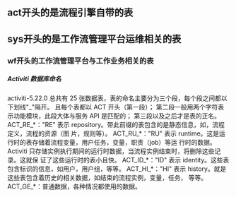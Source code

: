## act开头的是流程引擎自带的表

## sys开头的是工作流管理平台运维相关的表

### wf开头的工作流管理平台与工作业务相关的表

##### Activiti 数据库命名

activiti-5.22.0 总共有 25 张数据表，表的命名主要分为三个段，每个段之间都以下划线"\_"隔开。 且每个表都以 ACT 开头（第一段）； 第二段一般用两个字符表示功能模块，此段大体与服务 API 是匹配的； 第三段以及之后才是表的正名。 ACT\_RE\_\*："RE" 表示 repository。带此前缀的表包含的是静态信息，如，流程定义，流程的资源（图 片，规则等）。 ACT\_RU\_\*："RU" 表示 runtime。这是运行时的表存储着流程变量，用户任务，变量，职责（job）等运 行时的数据。Activiti 只存储实例执行期间的运行时数据，当流程实例结束时，将删除这些记录。这就保 证了这些运行时的表小且快。 ACT\_ID\_\*："ID" 表示 identity。这些表包含标识的信息，如用户，用户组，等等。 ACT\_HI\_\*："HI" 表示 history。就是这些表包含着历史的相关数据，如结束的流程实例，变量，任务， 等等。 ACT\_GE\_\*：普通数据，各种情况都使用的数据。

